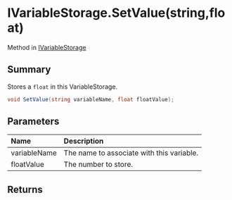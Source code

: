 # IVariableStorage.SetValue(string,float)

Method in [IVariableStorage](/api/csharp/yarn.ivariablestorage.md)

## Summary


Stores a  <code>float</code>  in this VariableStorage.


```csharp
void SetValue(string variableName, float floatValue);
```

## Parameters

|Name|Description|
|:---|:---|
|variableName|The name to associate with this variable.|
|floatValue|The number to store.|

## Returns



